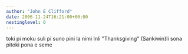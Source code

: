 ```yaml
---
author: "John E Clifford"
date: 2006-11-24T16:21:00+00:00
nestinglevel: 0
---
```

toki pi moku suli pi suno pini la nimi Inli "Thanksgiving" (Sankiwin)li sona pitoki pona e seme